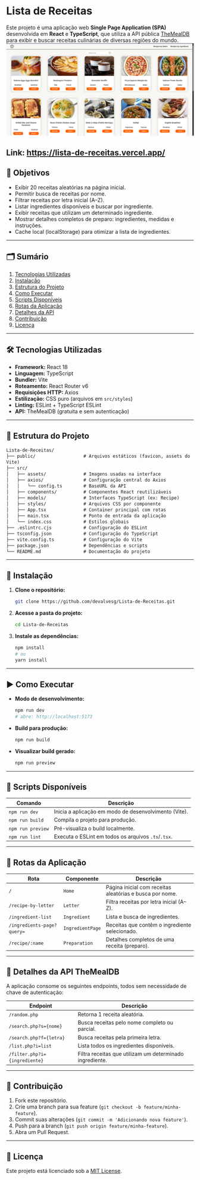 # Lista de Receitas

Este projeto é uma aplicação web **Single Page Application (SPA)** desenvolvida em **React** e **TypeScript**, que utiliza a API pública [TheMealDB](https://www.themealdb.com/api.php) para exibir e buscar receitas culinárias de diversas regiões do mundo.
![alt text](image.png)

Link: https://lista-de-receitas.vercel.app/
---

## 🎯 Objetivos
- Exibir 20 receitas aleatórias na página inicial.
- Permitir busca de receitas por nome.
- Filtrar receitas por letra inicial (A–Z).
- Listar ingredientes disponíveis e buscar por ingrediente.
- Exibir receitas que utilizam um determinado ingrediente.
- Mostrar detalhes completos de preparo: ingredientes, medidas e instruções.
- Cache local (localStorage) para otimizar a lista de ingredientes.

---

## 🗂️ Sumário
1. [Tecnologias Utilizadas](#tecnologias-utilizadas)
2. [Instalação](#instalação)
3. [Estrutura do Projeto](#estrutura-do-projeto)
4. [Como Executar](#como-executar)
5. [Scripts Disponíveis](#scripts-disponíveis)
6. [Rotas da Aplicação](#rotas-da-aplicação)
7. [Detalhes da API](#detalhes-da-api)
8. [Contribuição](#contribuição)
9. [Licença](#licença)

---

## 🛠️ Tecnologias Utilizadas
- **Framework:** React 18
- **Linguagem:** TypeScript
- **Bundler:** Vite
- **Roteamento:** React Router v6
- **Requisições HTTP:** Axios
- **Estilização:** CSS puro (arquivos em `src/styles`)
- **Linting:** ESLint + TypeScript ESLint
- **API:** TheMealDB (gratuita e sem autenticação)

---

## 📂 Estrutura do Projeto
```
Lista-de-Receitas/
├── public/                  # Arquivos estáticos (favicon, assets do Vite)
├── src/
│   ├── assets/              # Imagens usadas na interface
│   ├── axios/               # Configuração central do Axios
│   │   └── config.ts        # BaseURL da API
│   ├── components/          # Componentes React reutilizáveis
│   ├── models/              # Interfaces TypeScript (ex: Recipe)
│   ├── styles/              # Arquivos CSS por componente
│   ├── App.tsx              # Container principal com rotas
│   ├── main.tsx             # Ponto de entrada da aplicação
│   └── index.css            # Estilos globais
├── .eslintrc.cjs            # Configuração do ESLint
├── tsconfig.json            # Configuração do TypeScript
├── vite.config.ts           # Configuração do Vite
├── package.json             # Dependências e scripts
└── README.md                # Documentação do projeto
```

---

## 🚀 Instalação
1. **Clone o repositório:**
   ```bash
   git clone https://github.com/devalvesg/Lista-de-Receitas.git
   ```
2. **Acesse a pasta do projeto:**
   ```bash
   cd Lista-de-Receitas
   ```
3. **Instale as dependências:**
   ```bash
   npm install
   # ou
   yarn install
   ```

---

## ▶️ Como Executar
- **Modo de desenvolvimento:**
  ```bash
  npm run dev
  # abre: http://localhost:5173
  ```
- **Build para produção:**
  ```bash
  npm run build
  ```
- **Visualizar build gerado:**
  ```bash
  npm run preview
  ```

---

## 📜 Scripts Disponíveis
| Comando           | Descrição                                                                  |
| ----------------- | -------------------------------------------------------------------------- |
| `npm run dev`     | Inicia a aplicação em modo de desenvolvimento (Vite).                     |
| `npm run build`   | Compila o projeto para produção.                                          |
| `npm run preview` | Pré-visualiza o build localmente.                                         |
| `npm run lint`    | Executa o ESLint em todos os arquivos `.ts`/`.tsx`.                       |

---

## 🔀 Rotas da Aplicação
| Rota                         | Componente       | Descrição                                                   |
| ---------------------------- | ---------------- | ----------------------------------------------------------- |
| `/`                          | `Home`           | Página inicial com receitas aleatórias e busca por nome.    |
| `/recipe-by-letter`          | `Letter`         | Filtra receitas por letra inicial (A–Z).                   |
| `/ingredient-list`           | `Ingredient`     | Lista e busca de ingredientes.                             |
| `/ingredients-page?query=`   | `IngredientPage` | Receitas que contêm o ingrediente selecionado.              |
| `/recipe/:name`              | `Preparation`    | Detalhes completos de uma receita (preparo).                |

---

## 📡 Detalhes da API TheMealDB
A aplicação consome os seguintes endpoints, todos sem necessidade de chave de autenticação:

| Endpoint                        | Descrição                                             |
| ------------------------------- | ----------------------------------------------------- |
| `/random.php`                   | Retorna 1 receita aleatória.                          |
| `/search.php?s={nome}`          | Busca receitas pelo nome completo ou parcial.         |
| `/search.php?f={letra}`         | Busca receitas pela primeira letra.                   |
| `/list.php?i=list`              | Lista todos os ingredientes disponíveis.              |
| `/filter.php?i={ingrediente}`   | Filtra receitas que utilizam um determinado ingrediente.|

---

## 🤝 Contribuição
1. Fork este repositório.
2. Crie uma branch para sua feature (`git checkout -b feature/minha-feature`).
3. Commit suas alterações (`git commit -m 'Adicionando nova feature'`).
4. Push para a branch (`git push origin feature/minha-feature`).
5. Abra um Pull Request.

---

## 📜 Licença
Este projeto está licenciado sob a [MIT License](https://opensource.org/licenses/MIT).
